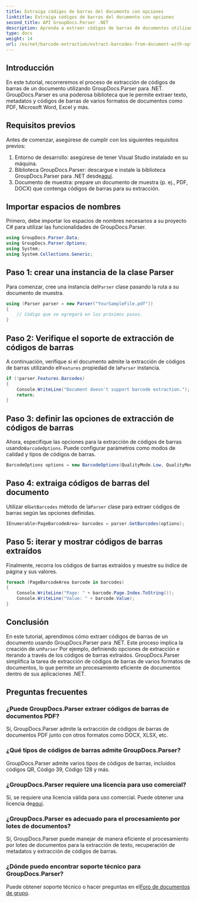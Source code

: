 ```yaml
---
title: Extraiga códigos de barras del documento con opciones
linktitle: Extraiga códigos de barras del documento con opciones
second_title: API GroupDocs.Parser .NET
description: Aprenda a extraer códigos de barras de documentos utilizando GroupDocs.Parser para .NET. Tutorial completo con ejemplos de código y preguntas frecuentes.
type: docs
weight: 14
url: /es/net/barcode-extraction/extract-barcodes-from-document-with-options/
---
```

## Introducción
En este tutorial, recorreremos el proceso de extracción de códigos de barras de un documento utilizando GroupDocs.Parser para .NET. GroupDocs.Parser es una poderosa biblioteca que le permite extraer texto, metadatos y códigos de barras de varios formatos de documentos como PDF, Microsoft Word, Excel y más.
## Requisitos previos
Antes de comenzar, asegúrese de cumplir con los siguientes requisitos previos:
1. Entorno de desarrollo: asegúrese de tener Visual Studio instalado en su máquina.
2.  Biblioteca GroupDocs.Parser: descargue e instale la biblioteca GroupDocs.Parser para .NET desde[aquí](https://releases.groupdocs.com/parser/net/).
3. Documento de muestra: prepare un documento de muestra (p. ej., PDF, DOCX) que contenga códigos de barras para su extracción.

## Importar espacios de nombres
Primero, debe importar los espacios de nombres necesarios a su proyecto C# para utilizar las funcionalidades de GroupDocs.Parser.
```csharp
using GroupDocs.Parser.Data;
using GroupDocs.Parser.Options;
using System;
using System.Collections.Generic;
```
## Paso 1: crear una instancia de la clase Parser
 Para comenzar, cree una instancia del`Parser` clase pasando la ruta a su documento de muestra.
```csharp
using (Parser parser = new Parser("YourSampleFile.pdf"))
{
    // Código que se agregará en los próximos pasos.
}
```
## Paso 2: Verifique el soporte de extracción de códigos de barras
 A continuación, verifique si el documento admite la extracción de códigos de barras utilizando el`Features` propiedad de la`Parser` instancia.
```csharp
if (!parser.Features.Barcodes)
{
    Console.WriteLine("Document doesn't support barcode extraction.");
    return;
}
```
## Paso 3: definir las opciones de extracción de códigos de barras
 Ahora, especifique las opciones para la extracción de códigos de barras usando`BarcodeOptions`. Puede configurar parámetros como modos de calidad y tipos de códigos de barras.
```csharp
BarcodeOptions options = new BarcodeOptions(QualityMode.Low, QualityMode.Low, "QR");
```
## Paso 4: extraiga códigos de barras del documento
 Utilizar el`GetBarcodes` método de la`Parser` clase para extraer códigos de barras según las opciones definidas.
```csharp
IEnumerable<PageBarcodeArea> barcodes = parser.GetBarcodes(options);
```
## Paso 5: iterar y mostrar códigos de barras extraídos
Finalmente, recorra los códigos de barras extraídos y muestre su índice de página y sus valores.
```csharp
foreach (PageBarcodeArea barcode in barcodes)
{
    Console.WriteLine("Page: " + barcode.Page.Index.ToString());
    Console.WriteLine("Value: " + barcode.Value);
}
```

## Conclusión
 En este tutorial, aprendimos cómo extraer códigos de barras de un documento usando GroupDocs.Parser para .NET. Este proceso implica la creación de un`Parser` Por ejemplo, definiendo opciones de extracción e iterando a través de los códigos de barras extraídos. GroupDocs.Parser simplifica la tarea de extracción de códigos de barras de varios formatos de documentos, lo que permite un procesamiento eficiente de documentos dentro de sus aplicaciones .NET.

## Preguntas frecuentes
### ¿Puede GroupDocs.Parser extraer códigos de barras de documentos PDF?
Sí, GroupDocs.Parser admite la extracción de códigos de barras de documentos PDF junto con otros formatos como DOCX, XLSX, etc.
### ¿Qué tipos de códigos de barras admite GroupDocs.Parser?
GroupDocs.Parser admite varios tipos de códigos de barras, incluidos códigos QR, Código 39, Código 128 y más.
### ¿GroupDocs.Parser requiere una licencia para uso comercial?
 Sí, se requiere una licencia válida para uso comercial. Puede obtener una licencia de[aquí](https://purchase.groupdocs.com/buy).
### ¿GroupDocs.Parser es adecuado para el procesamiento por lotes de documentos?
Sí, GroupDocs.Parser puede manejar de manera eficiente el procesamiento por lotes de documentos para la extracción de texto, recuperación de metadatos y extracción de códigos de barras.
### ¿Dónde puedo encontrar soporte técnico para GroupDocs.Parser?
 Puede obtener soporte técnico o hacer preguntas en el[Foro de documentos de grupo](https://forum.groupdocs.com/c/parser/17).